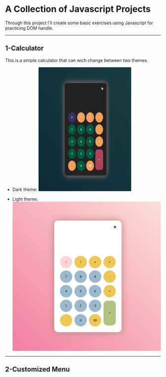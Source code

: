 # A Collection of Javascript Projects

Through this project I'll create some basic exercises using Javascript for practicing DOM handle. 

---

## 1-Calculator 
This is a simple calculator that can wich change between two themes.

- Dark theme:
<img src="/src-photos/calculator-dark.png" width="300px" height="400px" alt="dark theme"></img>

- Light theme:
![calculator light theme](/src-photos/calculator-light.png "light theme")

---
## 2-Customized Menu


